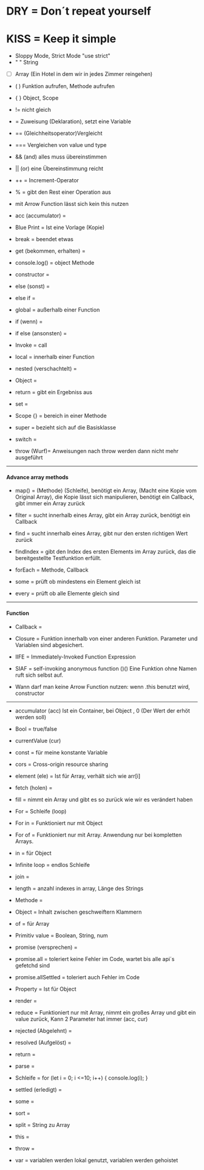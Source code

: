 # DRY = Don´t repeat yourself<br>

# KISS = Keep it simple

- Sloppy Mode, Strict Mode "use strict"
- " " String
- [ ] Array (Ein Hotel in dem wir in jedes Zimmer reingehen)
- ( ) Funktion aufrufen, Methode aufrufen
- { } Object, Scope
- != nicht gleich
- = Zuweisung (Deklaration), setzt eine Variable
- == (Gleichheitsoperator)Vergleicht
- === Vergleichen von value und type
- && (and) alles muss übereinstimmen
- || (or) eine Übereinstimmung reicht
- ++ = Increment-Operator
- % = gibt den Rest einer Operation aus

- mit Arrow Function lässt sich kein this nutzen

- acc (accumulator) =
- Blue Print = Ist eine Vorlage (Kopie)
- break = beendet etwas
- get (bekommen, erhalten) =
- console.log() = object Methode
- constructor =
- else (sonst) =
- else if =
- global = außerhalb einer Function
- if (wenn) =
- if else (ansonsten) =
- Invoke = call
- local = innerhalb einer Function
- nested (verschachtelt) =
- Object =
- return = gibt ein Ergebniss aus
- set =
- Scope {} = bereich in einer Methode
- super = bezieht sich auf die Basisklasse
- switch =
- throw (Wurf)= Anweisungen nach throw werden dann nicht mehr ausgeführt

---

#### Advance array methods

- map() = (Methode) (Schleife), benötigt ein Array, (Macht eine Kopie vom Original Array), die Kopie lässt sich manipulieren, benötigt ein Callback, gibt immer ein Array zurück

- filter = sucht innerhalb eines Array, gibt ein Array zurück, benötigt ein Callback

- find = sucht innerhalb eines Array, gibt nur den ersten richtigen Wert zurück

- findIndex = gibt den Index des ersten Elements im Array zurück, das die bereitgestellte Testfunktion erfüllt.

- forEach = Methode, Callback

- some = prüft ob mindestens ein Element gleich ist

- every = prüft ob alle Elemente gleich sind

---

#### Function

- Callback =

- Closure = Funktion innerhalb von einer anderen Funktion. Parameter und Variablen sind abgesichert.

- IIFE = Immediately-Invoked Function Expression

- SIAF = self-invoking anonymous function ()() Eine Funktion ohne Namen ruft sich selbst auf.

- Wann darf man keine Arrow Function nutzen: wenn .this benutzt wird, constructor

---

- accumulator (acc) Ist ein Container, bei Object , 0 (Der Wert der erhöt werden soll)

- Bool = true/false

- currentValue (cur)

- const = für meine konstante Variable

- cors = Cross-origin resource sharing

- element (ele) = Ist für Array, verhält sich wie arr[i]

- fetch (holen) =

- fill = nimmt ein Array und gibt es so zurück wie wir es verändert haben

- For = Schleife (loop)

- For in =
  Funktioniert nur mit Object

- For of =
  Funktioniert nur mit Array. Anwendung nur bei kompletten Arrays.

- in = für Object

- Infinite loop = endlos Schleife

- join =

- length = anzahl indexes in array, Länge des Strings

- Methode =

- Object = Inhalt zwischen geschweiftern Klammern

- of = für Array

- Primitiv value = Boolean, String, num

- promise (versprechen) =

- promise.all = toleriert keine Fehler im Code, wartet bis alle api´s gefetchd sind

- promise.allSettled = toleriert auch Fehler im Code

- Property =
  Ist für Object

- render =

- reduce = Funktioniert nur mit Array, nimmt ein großes Array und gibt ein value zurück, Kann 2 Parameter hat immer (acc, cur)

- rejected (Abgelehnt) =

- resolved (Aufgelöst) =

- return =

- parse =

- Schleife = for (let i = 0; i <=10; i++) {
  console.log(i);
  }

- settled (erledigt) =

- some =

- sort =

- split = String zu Array

- this =

- throw =

- var = variablen werden lokal genutzt, variablen werden gehoistet
